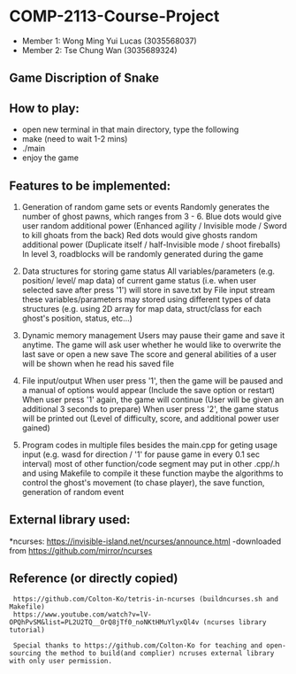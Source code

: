 # COMP-2113-Course-Project
* Member 1: Wong Ming Yui Lucas (3035568037)
* Member 2: Tse Chung Wan (3035689324)

## Game Discription of Snake


## How to play:
* open new terminal in that main directory, type the following
* make (need to wait 1-2 mins)
* ./main
* enjoy the game

## Features to be implemented:
1. Generation of random game sets or events
        Randomly generates the number of ghost pawns, which ranges from 3 - 6.
        Blue dots would give user random additional power (Enhanced agility / Invisible mode / Sword to kill ghoats from the back)
        Red dots would give ghosts random additional power (Duplicate itself / half-Invisible mode / shoot fireballs)
        In level 3, roadblocks will be randomly generated during the game

2. Data structures for storing game status
        All variables/parameters (e.g. position/ level/ map data) of current game status (i.e. when user selected save after press '1') will store in save.txt by File input stream
       these variables/parameters may stored using different types of data structures (e.g. using 2D array for map data, struct/class for each ghost's position, status, etc...)

3. Dynamic memory management
        Users may pause their game and save it anytime. 
        The game will ask user whether he would like to overwrite the last save or open a new save
        The score and general abilities of a user will be shown when he read his saved file

4. File input/output
        When user press '1', then the game will be paused and a manual of options would appear (Include the save option or restart)
        When user press '1' again, the game will continue (User will be given an additional 3 seconds to prepare)
        When user press '2', the game status will be printed out (Level of difficulty, score, and additional power user gained)
   
5. Program codes in multiple files
        besides the main.cpp for geting usage input (e.g. wasd for direction / '1' for pause game in every 0.1 sec interval)
        most of other function/code segment may put in other .cpp/.h and using Makefile to compile it
        these function maybe the algorithms to control the ghost's movement (to chase player), the save function, generation of random event
        
## External library used:
*ncurses:
     https://invisible-island.net/ncurses/announce.html
     -downloaded from https://github.com/mirror/ncurses
     
## Reference (or directly copied)
     https://github.com/Colton-Ko/tetris-in-ncurses (buildncurses.sh and Makefile)
     https://www.youtube.com/watch?v=lV-OPQhPvSM&list=PL2U2TQ__OrQ8jTf0_noNKtHMuYlyxQl4v (ncurses library tutorial)
          
     Special thanks to https://github.com/Colton-Ko for teaching and open-sourcing the method to build(and complier) ncruses external library with only user permission.

